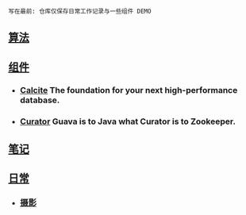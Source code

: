 `写在最前: 仓库仅保存日常工作记录与一些组件 DEMO`

## [算法](src/main/java/code/README.md)
## [组件](./src/demo)
* ### [Calcite](./src/demo/calcite/calcite.md) The foundation for your next high-performance database.
* ### [Curator](./src/demo/curator/curator.md) Guava is to Java what Curator is to Zookeeper.
## [笔记](./src/mark)
## [日常](./日常)
* ### [摄影](./日常/摄影/photography.md) 

[//]: # (* ### [关于生活的思考]&#40;./日常/关于生活的思考.md&#41;)
